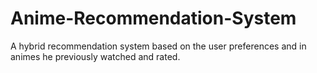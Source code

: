 # Anime-Recommendation-System
A hybrid recommendation system based on the user preferences and in animes he previously watched and rated.
